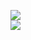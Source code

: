 [![](https://img.shields.io/badge/Made%20With-Github%20Spray-lightgrey.svg?style=for-the-badge&logo=github)](https://github.com/Annihil/github-spray#21151)  
[![](https://i.imgur.com/2DrTn0Z.gif)](https://github.com/Annihil/github-spray)